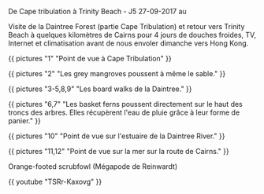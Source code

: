 De Cape tribulation à Trinity Beach - J5
27-09-2017
au

Visite de la Daintree Forest (partie Cape Tribulation) et retour vers Trinity Beach à quelques kilomètres de Cairns pour 4 jours de douches froides, TV, Internet et climatisation avant de nous envoler dimanche vers Hong Kong.


{{ pictures "1" "Point de vue à Cape Tribulation" }}

{{ pictures "2" "Les grey mangroves poussent à même le sable." }}

{{ pictures "3-5,8,9" "Les board walks de la Daintree." }}

{{ pictures "6,7" "Les basket ferns poussent directement sur le haut des troncs des arbres. Elles récupèrent l'eau de pluie grâce à leur forme de panier." }}

{{ pictures "10" "Point de vue sur l'estuaire de la Daintree River." }}

{{ pictures "11,12" "Point de vue sur la mer sur la route de Cairns." }}

Orange-footed scrubfowl (Mégapode de Reinwardt)

<div class="center">
  {{ youtube "TSRr-Kaxovg" }}
</div>
